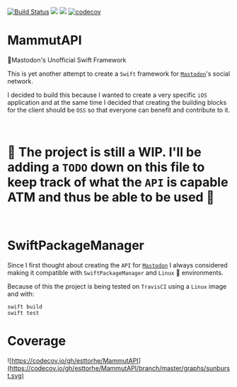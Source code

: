 [![Build Status](https://travis-ci.org/esttorhe/MammutAPI.svg?branch=master)](https://travis-ci.org/esttorhe/MammutAPI) ![](https://img.shields.io/badge/SwiftPackageManager-supported-orange.svg) ![](https://img.shields.io/badge/Linux-supported-blue.svg) [![codecov](https://codecov.io/gh/esttorhe/MammutAPI/branch/master/graph/badge.svg)](https://codecov.io/gh/esttorhe/MammutAPI)

# MammutAPI
🐘Mastodon's Unofficial Swift Framework

This is yet another attempt to create a `Swift` framework for [`Mastodon`][mastodon]'s social network.

I decided to build this because I wanted to create a very specific `iOS` application and at the same time I decided that creating the building blocks for the client should be `OSS` so that everyone can benefit and contribute to it.

<br/>

🚧 The project is still a WIP. I'll be adding a `TODO` down on this file to keep track of what the `API` is capable ATM and thus be able to be used 🚧
===
<br/>

# SwiftPackageManager

​Since I first thought about creating the `API` for [`Mastodon`][mastodon] I always considered making it compatible with `SwiftPackageManager` and `Linux` :penguin: environments.



Because of this the project is being tested on `TravisCI` using a `Linux` image and with:

```console
swift build
swift test
```

# Coverage

![https://codecov.io/gh/esttorhe/MammutAPI](https://codecov.io/gh/esttorhe/MammutAPI/branch/master/graphs/sunburst.svg)



[mastodon]:https://mastodon.social
